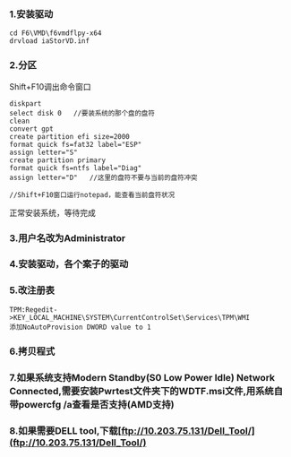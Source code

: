 ### 1.安装驱动

```
cd F6\VMD\f6vmdflpy-x64
drvload iaStorVD.inf
```

### 2.分区
Shift+F10调出命令窗口
```
diskpart
select disk 0   //要装系统的那个盘的盘符
clean
convert gpt
create partition efi size=2000
format quick fs=fat32 label="ESP"
assign letter="S"
create partition primary
format quick fs=ntfs label="Diag"
assign letter="D"   //这里的盘符不要与当前的盘符冲突

//Shift+F10窗口运行notepad，能查看当前盘符状况
```
正常安装系统，等待完成

### 3.用户名改为Administrator
### 4.安装驱动，各个案子的驱动
### 5.改注册表
```
TPM:Regedit->KEY_LOCAL_MACHINE\SYSTEM\CurrentControlSet\Services\TPM\WMI
添加NoAutoProvision DWORD value to 1
```

### 6.拷贝程式
### 7.如果系统支持Modern Standby(S0 Low Power Idle) Network Connected,需要安装Pwrtest文件夹下的WDTF.msi文件,用系统自带powercfg /a查看是否支持(AMD支持)
### 8.如果需要DELL tool,下载[ftp://10.203.75.131/Dell_Tool/](ftp://10.203.75.131/Dell_Tool/)